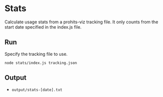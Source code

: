 # Stats

Calculate usage stats from a prohits-viz tracking file. It only counts from the start date specified in the index.js file.

## Run

Specify the tracking file to use.
```
node stats/index.js tracking.json
```

## Output

* `output/stats-[date].txt`